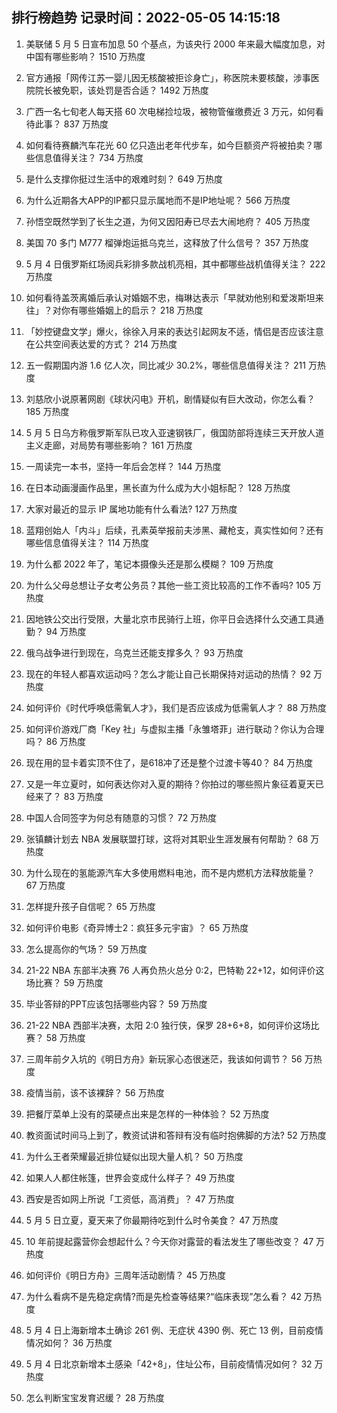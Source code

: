 
## 排行榜趋势 记录时间：2022-05-05 14:15:18
  
  1. 美联储 5 月 5 日宣布加息 50 个基点，为该央行 2000 年来最大幅度加息，对中国有哪些影响？ 1510 万热度
    
  2. 官方通报「网传江苏一婴儿因无核酸被拒诊身亡」，称医院未要核酸，涉事医院院长被免职，该处罚是否合适？ 1492 万热度
    
  3. 广西一名七旬老人每天搭 60 次电梯捡垃圾，被物管催缴费近 3 万元，如何看待此事？ 837 万热度
    
  4. 如何看待赛麟汽车花光 60 亿只造出老年代步车，如今巨额资产将被拍卖？哪些信息值得关注？ 734 万热度
    
  5. 是什么支撑你挺过生活中的艰难时刻？ 649 万热度
    
  6. 为什么近期各大APP的IP都只显示属地而不是IP地址呢？ 566 万热度
    
  7. 孙悟空既然学到了长生之道，为何又因阳寿已尽去大闹地府？ 405 万热度
    
  8. 美国 70 多门 M777 榴弹炮运抵乌克兰，这释放了什么信号？ 357 万热度
    
  9. 5 月 4 日俄罗斯红场阅兵彩排多款战机亮相，其中都哪些战机值得关注？ 222 万热度
    
  10. 如何看待盖茨离婚后承认对婚姻不忠，梅琳达表示「早就劝他别和爱泼斯坦来往」？对你有哪些婚姻上的启示？ 218 万热度
    
  11. 「妙控键盘文学」爆火，徐徐入月来的表达引起网友不适，情侣是否应该注意在公共空间表达爱的方式？ 214 万热度
    
  12. 五一假期国内游 1.6 亿人次，同比减少 30.2%，哪些信息值得关注？ 211 万热度
    
  13. 刘慈欣小说原著网剧《球状闪电》开机，剧情疑似有巨大改动，你怎么看？ 185 万热度
    
  14. 5 月 5 日乌方称俄罗斯军队已攻入亚速钢铁厂，俄国防部将连续三天开放人道主义走廊，对局势有哪些影响？ 161 万热度
    
  15. 一周读完一本书，坚持一年后会怎样？ 144 万热度
    
  16. 在日本动画漫画作品里，黑长直为什么成为大小姐标配？ 128 万热度
    
  17. 大家对最近的显示 IP 属地功能有什么看法? 127 万热度
    
  18. 蓝翔创始人「内斗」后续，孔素英举报前夫涉黑、藏枪支，真实性如何？还有哪些信息值得关注？ 114 万热度
    
  19. 为什么都 2022 年了，笔记本摄像头还是那么模糊？ 109 万热度
    
  20. 为什么父母总想让子女考公务员？其他一些工资比较高的工作不香吗? 105 万热度
    
  21. 因地铁公交出行受限，大量北京市民骑行上班，你平日会选择什么交通工具通勤？ 94 万热度
    
  22. 俄乌战争进行到现在，乌克兰还能支撑多久？ 93 万热度
    
  23. 现在的年轻人都喜欢运动吗？怎么才能让自己长期保持对运动的热情？ 92 万热度
    
  24. 如何评价《时代呼唤低需氧人才》，我们是否应该成为低需氧人才？ 88 万热度
    
  25. 如何评价游戏厂商「Key 社」与虚拟主播「永雏塔菲」进行联动？你认为合理吗？ 86 万热度
    
  26. 现在用的显卡着实顶不住了，是618冲了还是整个过渡卡等40？ 84 万热度
    
  27. 又是一年立夏时，如何表达你对入夏的期待？你拍过的哪些照片象征着夏天已经来了？ 83 万热度
    
  28. 中国人合同签字为何总有随意的习惯？ 72 万热度
    
  29. 张镇麟计划去 NBA 发展联盟打球，这将对其职业生涯发展有何帮助？ 68 万热度
    
  30. 为什么现在的氢能源汽车大多使用燃料电池，而不是内燃机方法释放能量？ 67 万热度
    
  31. 怎样提升孩子自信呢？ 65 万热度
    
  32. 如何评价电影《奇异博士2：疯狂多元宇宙》？ 65 万热度
    
  33. 怎么提高你的气场？ 59 万热度
    
  34. 21-22 NBA 东部半决赛 76 人再负热火总分 0:2，巴特勒 22+12，如何评价这场比赛？ 59 万热度
    
  35. 毕业答辩的PPT应该包括哪些内容？ 59 万热度
    
  36. 21-22 NBA 西部半决赛，太阳 2:0 独行侠，保罗 28+6+8，如何评价这场比赛？ 58 万热度
    
  37. 三周年前夕入坑的《明日方舟》新玩家心态很迷茫，我该如何调节？ 56 万热度
    
  38. 疫情当前，该不该裸辞？ 56 万热度
    
  39. 把餐厅菜单上没有的菜硬点出来是怎样的一种体验？ 52 万热度
    
  40. 教资面试时间马上到了，教资试讲和答辩有没有临时抱佛脚的方法? 52 万热度
    
  41. 为什么王者荣耀最近排位疑似出现大量人机？ 50 万热度
    
  42. 如果人人都住帐篷，世界会变成什么样子？ 49 万热度
    
  43. 西安是否如网上所说「工资低，高消费」？ 47 万热度
    
  44. 5 月 5 日立夏，夏天来了你最期待吃到什么时令美食？ 47 万热度
    
  45. 10 年前提起露营你会想起什么？今天你对露营的看法发生了哪些改变？ 47 万热度
    
  46. 如何评价《明日方舟》三周年活动剧情？ 45 万热度
    
  47. 为什么看病不是先稳定病情?而是先检查等结果?“临床表现”怎么看？ 42 万热度
    
  48. 5 月 4 日上海新增本土确诊 261 例、无症状 4390 例、死亡 13 例，目前疫情情况如何？ 36 万热度
    
  49. 5 月 4 日北京新增本土感染「42+8」，住址公布，目前疫情情况如何？ 32 万热度
    
  50. 怎么判断宝宝发育迟缓？ 28 万热度
    
